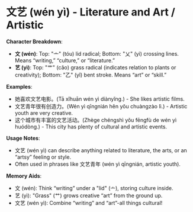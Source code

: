 # **文艺 (wén yì) - Literature and Art / Artistic**

**Character Breakdown**:  
- **文 (wén)**: Top: "亠" (tóu) lid radical; Bottom: "乂" (yì) crossing lines. Means “writing,” “culture,” or “literature.”  
- **艺 (yì)**: Top: "艹" (cǎo) grass radical (indicates relation to plants or creativity); Bottom: "乙" (yǐ) bent stroke. Means “art” or “skill.”

**Examples**:  
- 她喜欢文艺电影。(Tā xǐhuān wén yì diànyǐng.) - She likes artistic films.  
- 文艺青年很有创造力。(Wén yì qīngnián hěn yǒu chuàngzào lì.) - Artistic youth are very creative.  
- 这个城市有丰富的文艺活动。(Zhège chéngshì yǒu fēngfù de wén yì huódòng.) - This city has plenty of cultural and artistic events.

**Usage Notes**:  
- 文艺 (wén yì) can describe anything related to literature, the arts, or an “artsy” feeling or style.  
- Often used in phrases like 文艺青年 (wén yì qīngnián, artistic youth).

**Memory Aids**:  
- 文 (wén): Think “writing” under a "lid" (亠), storing culture inside.  
- 艺 (yì): "Grass" (艹) grows creative “art” from the ground up.  
- 文艺 (wén yì): Combine “writing” and “art”-all things cultural!